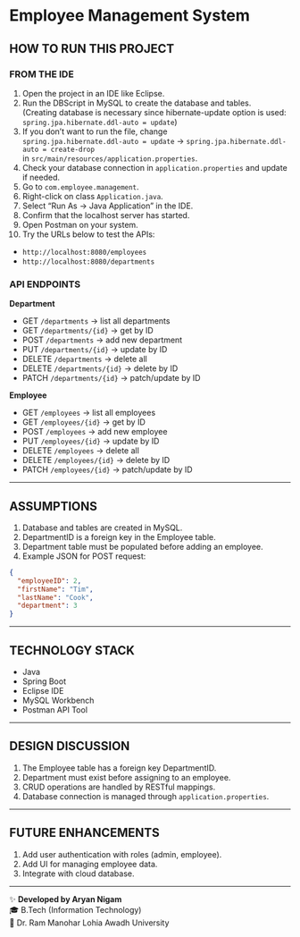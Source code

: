 # Employee Management System

## HOW TO RUN THIS PROJECT
### FROM THE IDE
1. Open the project in an IDE like Eclipse.
2. Run the DBScript in MySQL to create the database and tables.  
   (Creating database is necessary since hibernate-update option is used: `spring.jpa.hibernate.ddl-auto = update`)
3. If you don’t want to run the file, change  
   `spring.jpa.hibernate.ddl-auto = update` → `spring.jpa.hibernate.ddl-auto = create-drop`  
   in `src/main/resources/application.properties`.
4. Check your database connection in `application.properties` and update if needed.
5. Go to `com.employee.management`.
6. Right-click on class `Application.java`.
7. Select “Run As → Java Application” in the IDE.
8. Confirm that the localhost server has started.
9. Open Postman on your system.
10. Try the URLs below to test the APIs:
   - `http://localhost:8080/employees`
   - `http://localhost:8080/departments`

### API ENDPOINTS
**Department**
- GET `/departments` → list all departments  
- GET `/departments/{id}` → get by ID  
- POST `/departments` → add new department  
- PUT `/departments/{id}` → update by ID  
- DELETE `/departments` → delete all  
- DELETE `/departments/{id}` → delete by ID  
- PATCH `/departments/{id}` → patch/update by ID  

**Employee**
- GET `/employees` → list all employees  
- GET `/employees/{id}` → get by ID  
- POST `/employees` → add new employee  
- PUT `/employees/{id}` → update by ID  
- DELETE `/employees` → delete all  
- DELETE `/employees/{id}` → delete by ID  
- PATCH `/employees/{id}` → patch/update by ID  

---

## ASSUMPTIONS
1. Database and tables are created in MySQL.
2. DepartmentID is a foreign key in the Employee table.
3. Department table must be populated before adding an employee.
4. Example JSON for POST request:
```json
{
  "employeeID": 2,
  "firstName": "Tim",
  "lastName": "Cook",
  "department": 3
}
```

---

## TECHNOLOGY STACK
- Java  
- Spring Boot  
- Eclipse IDE  
- MySQL Workbench  
- Postman API Tool

---

## DESIGN DISCUSSION
1. The Employee table has a foreign key DepartmentID.
2. Department must exist before assigning to an employee.
3. CRUD operations are handled by RESTful mappings.
4. Database connection is managed through `application.properties`.

---

## FUTURE ENHANCEMENTS
1. Add user authentication with roles (admin, employee).
2. Add UI for managing employee data.
3. Integrate with cloud database.

---

✨ **Developed by Aryan Nigam**  
🎓 B.Tech (Information Technology)  
📍 Dr. Ram Manohar Lohia Awadh University
